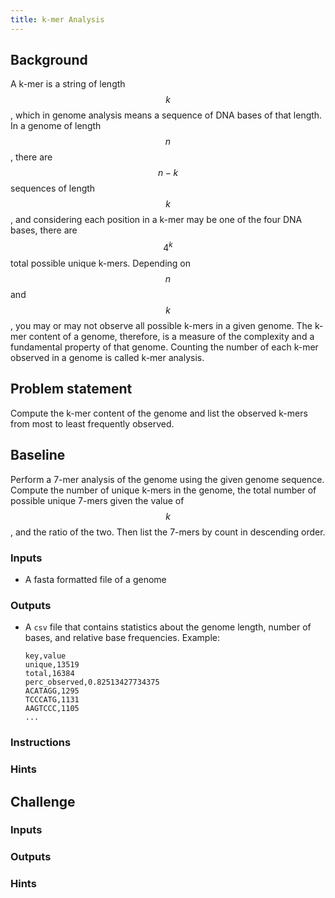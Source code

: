 ```yaml
---
title: k-mer Analysis
---
```


## Background

A k-mer is a string of length $$k$$, which in genome analysis means a
sequence of DNA bases of that length. In a genome of length $$n$$, there are
$$n-k$$ sequences of length $$k$$, and considering each position in a k-mer
may be one of the four DNA bases, there are $$4^k$$ total possible unique
k-mers. Depending on $$n$$ and $$k$$, you may or may not observe all possible
k-mers in a given genome. The k-mer content of a genome, therefore, is
a measure of the complexity and a fundamental property of that genome. Counting
the number of each k-mer observed in a genome is called k-mer analysis.

## Problem statement

Compute the k-mer content of the genome and list the observed k-mers
from most to least frequently observed.

## Baseline

Perform a 7-mer analysis of the genome using the given genome sequence. Compute
the number of unique k-mers in the genome, the total number of possible unique
7-mers given the value of $$k$$, and the ratio of the two. Then list the 7-mers
by count in descending order.

### Inputs

* A fasta formatted file of a genome

### Outputs

* A `csv` file that contains statistics about the genome length, number of bases,
  and relative base frequencies. Example:

  ```
  key,value
  unique,13519
  total,16384
  perc_observed,0.82513427734375
  ACATAGG,1295
  TCCCATG,1131
  AAGTCCC,1105
  ...
  ```

### Instructions

### Hints

## Challenge

### Inputs

### Outputs

### Hints
